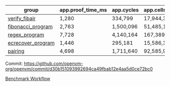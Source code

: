 | group | app.proof_time_ms | app.cycles | app.cells_used | leaf.proof_time_ms | leaf.cycles | leaf.cells_used |
| -- | -- | -- | -- | -- | -- | -- |
| [verify_fibair](https://github.com/openvm-org/openvm/blob/benchmark-results/benchmarks/verify_fibair-d30b151093992694ca49fbab12e4aa5d0ce72bc0.md) | 1,280 |  334,799 |  17,944,353 |- | - | - |
| [fibonacci_program](https://github.com/openvm-org/openvm/blob/benchmark-results/benchmarks/fibonacci-d30b151093992694ca49fbab12e4aa5d0ce72bc0.md) | 2,763 |  1,500,096 |  51,485,167 | 3,804 |  1,265,509 |  70,352,015 |
| [regex_program](https://github.com/openvm-org/openvm/blob/benchmark-results/benchmarks/regex-d30b151093992694ca49fbab12e4aa5d0ce72bc0.md) | 7,728 |  4,140,164 |  167,389,450 | 14,541 |  3,988,025 |  304,895,265 |
| [ecrecover_program](https://github.com/openvm-org/openvm/blob/benchmark-results/benchmarks/ecrecover-d30b151093992694ca49fbab12e4aa5d0ce72bc0.md) | 1,446 |  295,181 |  15,586,346 | 12,701 |  2,989,515 |  244,318,158 |
| [pairing](https://github.com/openvm-org/openvm/blob/benchmark-results/benchmarks/pairing-d30b151093992694ca49fbab12e4aa5d0ce72bc0.md) | 4,698 |  1,711,640 |  92,585,975 | 13,677 |  3,302,494 |  275,116,228 |


Commit: https://github.com/openvm-org/openvm/commit/d30b151093992694ca49fbab12e4aa5d0ce72bc0

[Benchmark Workflow](https://github.com/openvm-org/openvm/actions/runs/13824859027)
